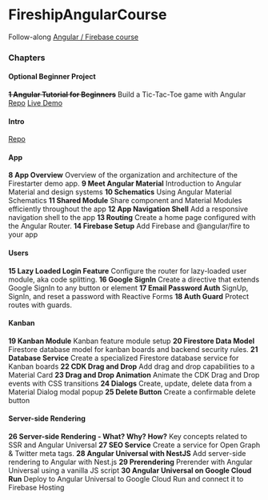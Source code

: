 # FireshipAngularCourse

Follow-along [Angular / Firebase course](https://fireship.io/courses/angular/)

### Chapters

#### Optional Beginner Project

~~**1 Angular Tutorial for Beginners**~~
Build a Tic-Tac-Toe game with Angular
[Repo](https://github.com/johnhaup/angular-tictactoe)
[Live Demo](https://angular-tictactoe-80da6.web.app/)

#### Intro

[Repo](https://github.com/johnhaup/fireship-angular-course)

#### App

**8 App Overview**
Overview of the organization and architecture of the Firestarter demo app.
**9 Meet Angular Material**
Introduction to Angular Material and design systems
**10 Schematics**
Using Angular Material Schematics
**11 Shared Module**
Share component and Material Modules efficiently throughout the app
**12 App Navigation Shell**
Add a responsive navigation shell to the app
**13 Routing**
Create a home page configured with the Angular Router.
**14 Firebase Setup**
Add Firebase and @angular/fire to your app

#### Users

**15 Lazy Loaded Login Feature**
Configure the router for lazy-loaded user module, aka code splitting.
**16 Google SignIn**
Create a directive that extends Google SignIn to any button or element
**17 Email Password Auth**
SignUp, SignIn, and reset a password with Reactive Forms
**18 Auth Guard**
Protect routes with guards.

#### Kanban

**19 Kanban Module**
Kanban feature module setup
**20 Firestore Data Model**
Firestore database model for kanban boards and backend security rules.
**21 Database Service**
Create a specialized Firestore database service for Kanban boards
**22 CDK Drag and Drop**
Add drag and drop capabilities to a Material Card
**23 Drag and Drop Animation**
Animate the CDK Drag and Drop events with CSS transitions
**24 Dialogs**
Create, update, delete data from a Material Dialog modal popup
**25 Delete Button**
Create a confirmable delete button

#### Server-side Rendering

**26 Server-side Rendering - What? Why? How?**
Key concepts related to SSR and Angular Universal
**27 SEO Service**
Create a service for Open Graph & Twitter meta tags.
**28 Angular Universal with NestJS**
Add server-side rendering to Angular with Nest.js
**29 Prerendering**
Prerender with Angular Universal using a vanilla JS script
**30 Angular Universal on Google Cloud Run**
Deploy to Angular Universal to Google Cloud Run and connect it to Firebase Hosting
